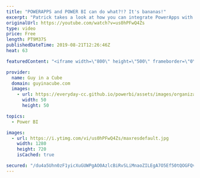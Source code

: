 ```yaml
---
title: "POWERAPPS and POWER BI can do what?!? It's bananas!"
excerpt: "Patrick takes a look at how you can integrate PowerApps with Power BI to get a bananas experience. Updating the PowerApp does something special with the Power BI report.  Create a PowerApp: https://docs.microsoft.com/powerapps/maker/  PowerApps custom visual: https://docs.microsoft.com/powerapps/maker/canvas-apps/powerapps-custom-visual"
originalUrl: https://youtube.com/watch?v=us0hPFwQ4Zs
type: video
price: Free
length: PT9M37S
publishedDateTime: 2019-08-21T12:26:46Z
heat: 63

featuredContent: "<iframe width=\"800\" height=\"500\" frameborder=\"0\" src=\"https://www.youtube.com/embed/us0hPFwQ4Zs\" allow=\"accelerometer; autoplay; encrypted-media; gyroscope; picture-in-picture\" allowfullscreen></iframe>"

provider:
  name: Guy in a Cube
  domain: guyinacube.com
  images:
    - url: https://everyday-cc.github.io/powerbi/assets/images/organizations/guyinacube.com-50x50.jpg
      width: 50
      height: 50

topics:
  - Power BI

images:
  - url: https://i.ytimg.com/vi/us0hPFwQ4Zs/maxresdefault.jpg
    width: 1280
    height: 720
    isCached: true

secured: "/du4a5Uhn0zF1yicXuGUWPgAO0AzlcBiRvSLiMnaoZILEgA7O5Ef50tQOGFQvV2G+dMwZxEeDc2J6mUx3fnS6EDSjrRom2Q8qvsAwrJ9sQsopKEKmJuuXGnsv1/kprbD0QSKk+8RFIIgEnAJRauEbyRYmxcn09i9MbCaRkOscT/0m5/TxzjBisO7SsxI+moQFUWyyhZXUCstF3VHLgbPWafW/MZuAN/aI9cv0bD1/D8mc0mQjsS7fyHZh5sUhXJXWk4ZvYC3ihHnstqsFGNPcDG0krOAlIJAHrgm3ePHeULq4njah9paIIYjInG0taKUYcZWbmJQEB0dvzVaNsn2AONH60WsiDOvT6t5P0kJf2OLehO4rXbXTbKq8bGWq0csP1ZcUU97uLg13nVZC2e2pWGuOaM56ging6JfzORyIk9E6n57euqlSSL9TxcordTR;KzQHmGrRtB8xly7XRzj6Uw=="
---
```


